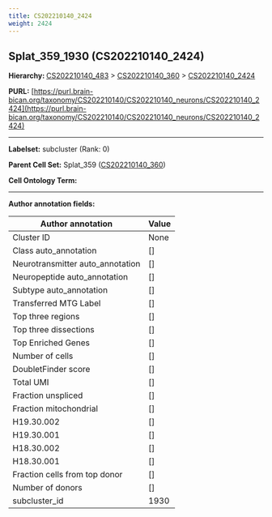 ```yaml
---
title: CS202210140_2424
weight: 2424
---
```

## Splat_359_1930 (CS202210140_2424)
<b>Hierarchy: </b>
[CS202210140_483](../CS202210140_483) >
[CS202210140_360](../CS202210140_360) >
[CS202210140_2424](../CS202210140_2424)

**PURL:** [https://purl.brain-bican.org/taxonomy/CS202210140/CS202210140_neurons/CS202210140_2424](https://purl.brain-bican.org/taxonomy/CS202210140/CS202210140_neurons/CS202210140_2424)

---


**Labelset:** subcluster (Rank: 0)

**Parent Cell Set:** Splat_359 ([CS202210140_360](../CS202210140_360))



**Cell Ontology Term:** 

[MARKER GENES.]: #


---

[TRANSFERRED ANNOTATIONS.]: #


[AUTHOR ANNOTATION FIELDS.]: #


**Author annotation fields:**

| Author annotation | Value |
|-------------------|-------|
|Cluster ID|None|
|Class auto_annotation|[]|
|Neurotransmitter auto_annotation|[]|
|Neuropeptide auto_annotation|[]|
|Subtype auto_annotation|[]|
|Transferred MTG Label|[]|
|Top three regions|[]|
|Top three dissections|[]|
|Top Enriched Genes|[]|
|Number of cells|[]|
|DoubletFinder score|[]|
|Total UMI|[]|
|Fraction unspliced|[]|
|Fraction mitochondrial|[]|
|H19.30.002|[]|
|H19.30.001|[]|
|H18.30.002|[]|
|H18.30.001|[]|
|Fraction cells from top donor|[]|
|Number of donors|[]|
|subcluster_id|1930|
